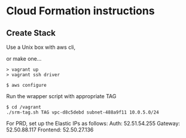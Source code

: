 
Cloud Formation instructions
=================

Create Stack
-----------------
Use a Unix box with aws cli,

or make one...
```
> vagrant up
> vagrant ssh driver

$ aws configure
```

Run the wrapper script with appropriate TAG
```
$ cd /vagrant
./srm-tag.sh TAG vpc-d8c5debd subnet-488a9f11 10.0.5.0/24
```

For PRD, set up the Elastic IPs as follows:
Auth: 52.51.54.255
Gateway: 52.50.88.117
Frontend: 52.50.27.136
